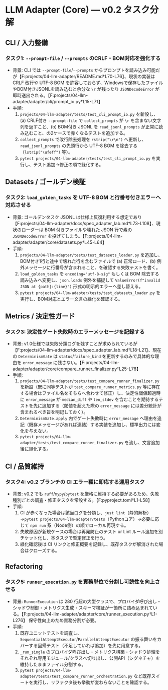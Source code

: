 # LLM Adapter (Core) — v0.2 タスク分解

## CLI / 入力整備

### タスク1: `--prompt-file` / `--prompts` のCRLF・BOM対応を強化する
- 背景: CLI では `--prompt-file`/`--prompts` からプロンプトを読み込み可能だが【F:projects/04-llm-adapter/README.md†L70-L76】、現状の実装は CRLF 改行や UTF-8 BOM を許容しておらず、Windowsで保存したファイルやBOM付きJSONLを読み込むと余分な `\r` が残ったり `JSONDecodeError` が即時送出される。【F:projects/04-llm-adapter/adapter/cli/prompt_io.py†L15-L71】
- 手順:
  1. `projects/04-llm-adapter/tests/test_cli_prompt_io.py` を新設し、(a) CRLF付き `--prompt-file` で `collect_prompts` が `\r` を含まない文字列を返すこと、(b) BOM付き JSONL を `read_jsonl_prompts` が正常に読み込むこと、の2ケースで赤くなるテストを追加する。
  2. `collect_prompts` で改行除去処理を `rstrip("\r\n")` へ更新し、`read_jsonl_prompts` の先頭行から UTF-8 BOM を除去する（`lstrip("\ufeff")` 等）。
  3. `pytest projects/04-llm-adapter/tests/test_cli_prompt_io.py` を実行し、テスト追加→修正の順で緑化する。

## Datasets / ゴールデン検証

### タスク2: `load_golden_tasks` を UTF-8 BOM と行番号付きエラーへ対応させる
- 背景: ゴールデンタスク JSONL は仕様上反復利用する想定であり【F:projects/04-llm-adapter/docs/spec_adapter_lab.md†L73-L108】、現状のローダーは BOM 付きファイルや壊れた JSON 行で素の `JSONDecodeError` を投げてしまう。【F:projects/04-llm-adapter/adapter/core/datasets.py†L45-L64】
- 手順:
  1. `projects/04-llm-adapter/tests/test_datasets_loader.py` を追加し、BOM付き1行と途中で壊れた行を含むファイルで (a) 正常ロード、(b) 例外メッセージに行番号が含まれること、を確認する失敗テストを書く。
  2. `load_golden_tasks` を `encoding="utf-8-sig"` もしくは BOM 除去する読み込みへ変更し、`json.loads` 例外を捕捉して `ValueError(f"invalid JSON at {path}:{line}")` 形式の明示的エラーへ差し替える。
  3. `pytest projects/04-llm-adapter/tests/test_datasets_loader.py` を実行し、BOM対応とエラー文言の緑化を確認する。

## Metrics / 決定性ガード

### タスク3: 決定性ゲート失敗時のエラーメッセージを記録する
- 背景: v1.0仕様では失敗分類ログを残すことが求められているが【F:projects/04-llm-adapter/docs/spec_adapter_lab.md†L18-L21】、現在の `DeterminismGate` は `status`/`failure_kind` を更新するのみで具体的な理由を `error_message` に残さない。【F:projects/04-llm-adapter/adapter/core/compare_runner_finalizer.py†L25-L78】
- 手順:
  1. `projects/04-llm-adapter/tests/test_compare_runner_finalizer.py` を新設（既に同等テストが `test_compare_runner_metrics.py` 等に存在する場合はファイル名をそちらへ合わせて修正）し、決定性閾値超過時に `error_message` が `median_diff` や `len_stdev` を含むことを期待するテストを先に追加する（閾値を超えた際の `error_message` には差分統計が含まれるべき旨を明記しておく）。
  2. `DeterminismGate.apply` 内でゲート失敗時に `error_message` へ理由を追記（既存メッセージがあれば連結）する実装を追加し、標準出力には変化を与えない。
  3. `pytest projects/04-llm-adapter/tests/test_compare_runner_finalizer.py` を流し、文言追加後に緑化する。

## CI / 品質維持

### タスク4: v0.2 ブランチの CI エラー種に即応する運用タスク
- 背景: v0.2 でも `ruff`/`mypy`/`pytest` を厳格に維持する必要があるため、失敗種別ごとの調査・修正タスクを常設する。【F:pyproject.toml†L1-L58】
- 手順:
  1. CI が赤くなった場合は該当ログを分類し、`just lint`（静的解析）→`pytest projects/04-llm-adapter/tests`（Pythonコア）→必要に応じて `npm run` 系（Node側）の順でローカル再現する。
  2. 失敗原因が新規ケースの場合は再発防止のテスト or Lint ルール追加を別チケット化し、本タスクで暫定修正を行う。
  3. 緑化確認後は CI リンクと修正概要を記録し、既存タスクが解消された場合はクローズする。

## Refactoring

### タスク5: `runner_execution.py` を責務単位で分割し可読性を向上させる
- 背景: `RunnerExecution` は 280 行超の大型クラスで、プロバイダ呼び出し・シャドウ制御・メトリクス生成・スキーマ検証が一箇所に詰め込まれている。【F:projects/04-llm-adapter/adapter/core/runner_execution.py†L1-L276】 保守性向上のため責務分割が必要。
- 手順:
  1. 既存ユニットテストを調査し、`SequentialAttemptExecutor`/`ParallelAttemptExecutor` の振る舞いをカバーする回帰テスト（不足していれば追加）を先に用意する。
  2. `_run_single` のプロバイダ呼び出し・メトリクス構築・シャドウ処理をそれぞれ専用モジュール/クラスへ切り出し、公開API（シグネチャ）を維持したままファイル分割する。
  3. `pytest projects/04-llm-adapter/tests/test_compare_runner_orchestration.py` など既存スイートを実行し、リファクタ後も挙動が変わらないことを確認する。
